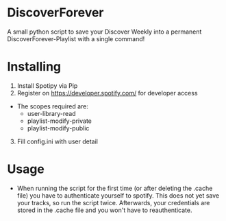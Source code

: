 # DiscoverForever
A small python script to save your Discover Weekly into a permanent DiscoverForever-Playlist with a single command!

# Installing
1. Install Spotipy via Pip
2. Register on https://developer.spotify.com/ for developer access
  * The scopes required are: 
    * user-library-read 
    * playlist-modify-private 
    * playlist-modify-public
3. Fill config.ini with user detail

# Usage
* When running the script for the first time (or after deleting the .cache file) you have to authenticate yourself to spotify.
This does not yet save your tracks, so run the script twice.
Afterwards, your credentials are stored in the .cache file and you won't have to reauthenticate.
